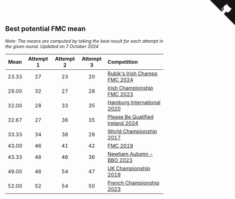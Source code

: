 ## Best potential FMC mean

*Note: The means are computed by taking the best result for each attempt in the given round.*
*Updated on  7 October 2024*

| Mean | Attempt 1 | Attempt 2 | Attempt 3 | Competition |
| :--: | :--: | :--: | :--: | :--- |
| 23.33 | 27 | 23 | 20 | [Rubik's Irish Champs FMC 2024](https://www.worldcubeassociation.org/competitions/RubiksIrishChampionshipFMC2024/results/all#e333fm_f) |
| 29.00 | 32 | 27 | 28 | [Irish Championship FMC 2023](https://www.worldcubeassociation.org/competitions/IrishChampionshipFMC2023/results/all#e333fm_f) |
| 32.00 | 28 | 33 | 35 | [Hamburg International 2020](https://www.worldcubeassociation.org/competitions/HamburgInternational2020/results/all#e333fm_f) |
| 32.67 | 27 | 36 | 35 | [Please Be Qualified Ireland 2024](https://www.worldcubeassociation.org/competitions/PleaseBeQualifiedIreland2024/results/all#e333fm_f) |
| 33.33 | 34 | 38 | 28 | [World Championship 2017](https://www.worldcubeassociation.org/competitions/WC2017/results/all#e333fm_f) |
| 43.00 | 46 | 41 | 42 | [FMC 2019](https://www.worldcubeassociation.org/competitions/FMC2019/results/all#e333fm_f) |
| 43.33 | 48 | 46 | 36 | [Newham Autumn - BBO 2023](https://www.worldcubeassociation.org/competitions/NewhamAutumnBBO2023/results/all#e333fm_f) |
| 49.00 | 46 | 54 | 47 | [UK Championship 2019](https://www.worldcubeassociation.org/competitions/UKChampionship2019/results/all#e333fm_f) |
| 52.00 | 52 | 54 | 50 | [French Championship 2023](https://www.worldcubeassociation.org/competitions/FrenchChampionship2023/results/all#e333fm_f) |


<a href="https://github.com/simonkellly/wca_statistics_ireland" class="github-corner" aria-label="View source on Github"><svg width="80" height="80" viewBox="0 0 250 250" style="fill:#151513; color:#fff; position: absolute; top: 0; border: 0; right: 0;" aria-hidden="true"><path d="M0,0 L115,115 L130,115 L142,142 L250,250 L250,0 Z"></path><path d="M128.3,109.0 C113.8,99.7 119.0,89.6 119.0,89.6 C122.0,82.7 120.5,78.6 120.5,78.6 C119.2,72.0 123.4,76.3 123.4,76.3 C127.3,80.9 125.5,87.3 125.5,87.3 C122.9,97.6 130.6,101.9 134.4,103.2" fill="currentColor" style="transform-origin: 130px 106px;" class="octo-arm"></path><path d="M115.0,115.0 C114.9,115.1 118.7,116.5 119.8,115.4 L133.7,101.6 C136.9,99.2 139.9,98.4 142.2,98.6 C133.8,88.0 127.5,74.4 143.8,58.0 C148.5,53.4 154.0,51.2 159.7,51.0 C160.3,49.4 163.2,43.6 171.4,40.1 C171.4,40.1 176.1,42.5 178.8,56.2 C183.1,58.6 187.2,61.8 190.9,65.4 C194.5,69.0 197.7,73.2 200.1,77.6 C213.8,80.2 216.3,84.9 216.3,84.9 C212.7,93.1 206.9,96.0 205.4,96.6 C205.1,102.4 203.0,107.8 198.3,112.5 C181.9,128.9 168.3,122.5 157.7,114.1 C157.9,116.9 156.7,120.9 152.7,124.9 L141.0,136.5 C139.8,137.7 141.6,141.9 141.8,141.8 Z" fill="currentColor" class="octo-body"></path></svg></a><style>.github-corner:hover .octo-arm{animation:octocat-wave 560ms ease-in-out}@keyframes octocat-wave{0%,100%{transform:rotate(0)}20%,60%{transform:rotate(-25deg)}40%,80%{transform:rotate(10deg)}}@media (max-width:500px){.github-corner:hover .octo-arm{animation:none}.github-corner .octo-arm{animation:octocat-wave 560ms ease-in-out}}</style>
